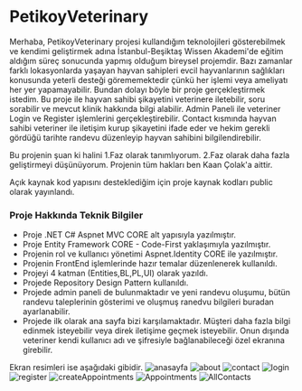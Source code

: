 # PetikoyVeterinary
Merhaba, PetikoyVeterinary projesi kullandığım teknolojileri gösterebilmek ve kendimi geliştirmek adına İstanbul-Beşiktaş Wissen Akademi'de eğitim aldığım süreç sonucunda yapmış olduğum bireysel projemdir.
Bazı zamanlar farklı lokasyonlarda yaşayan hayvan sahipleri evcil hayvanlarının sağlıkları konusunda yeterli desteği görememektedir çünkü her işlemi veya ameliyatı her yer yapamayabilir. Bundan dolayı böyle bir proje gerçekleştirmek istedim. Bu proje ile hayvan sahibi şikayetini veterinere iletebilir, soru sorabilir ve mevcut klinik hakkında bilgi alabilir. Admin Paneli ile veteriner Login ve Register işlemlerini gerçekleştirebilir. Contact kısmında hayvan sahibi veteriner ile iletişim kurup şikayetini ifade eder ve hekim gerekli gördüğü tarihte randevu düzenleyip hayvan sahibini bilgilendirebilir. 

Bu projenin şuan ki halini 1.Faz olarak tanımlıyorum. 2.Faz olarak daha fazla geliştirmeyi düşünüyorum.
Projenin tüm hakları ben Kaan Çolak'a aittir. 

Açık kaynak kod yapısını desteklediğim için proje kaynak kodları public olarak yayınlandı. 
### Proje Hakkında Teknik Bilgiler

- Proje .NET C# Aspnet MVC CORE alt yapısıyla yazılmıştır.
- Proje Entity Framework CORE - Code-First yaklaşımıyla yazılmıştır.
- Projenin rol ve kullanıcı yönetimi Aspnet.Identity CORE ile yazılmıştır.
- Projenin FrontEnd işlemlerinde hazır temalar düzenlenerek kullanıldı.
- Projeyi 4 katman (Entities,BL,PL,UI) olarak yazıldı.
- Projede Repository Design Pattern kullanıldı.
- Projede admin paneli de bulunmaktadır ve yeni randevu oluşumu, bütün randevu taleplerinin gösterimi ve oluşmuş ranedvu bilgileri buradan ayarlanabilir.
- Projede ilk olarak ana sayfa bizi karşılamaktadır. Müşteri daha fazla bilgi edinmek isteyebilir veya direk iletişime geçmek isteyebilir. Onun dışında veteriner kendi kullanıcı adı ve şifresiyle bağlanabileceği özel ekranına girebilir. 

Ekran resimleri ise aşağıdaki gibidir.
![anasayfa](https://github.com/kaanxcolak/PetikoyVeterinary/assets/75448807/6d671108-aaad-4595-b4bf-6476495974c0)
![about](https://github.com/kaanxcolak/PetikoyVeterinary/assets/75448807/84aa3ade-a30d-4a91-8848-e6a480b8576b)
![contact](https://github.com/kaanxcolak/PetikoyVeterinary/assets/75448807/4c681222-1856-482a-bafc-b6f6a8d51671)
![login](https://github.com/kaanxcolak/PetikoyVeterinary/assets/75448807/fe9f6fce-d73a-4cec-a637-7234f5a40b2c)
![register](https://github.com/kaanxcolak/PetikoyVeterinary/assets/75448807/60a12438-cbbd-476e-b44a-d825e97e9771)
![createAppointments](https://github.com/kaanxcolak/PetikoyVeterinary/assets/75448807/e73de532-7f51-487b-bba5-8eda385817ab)
![Appointments](https://github.com/kaanxcolak/PetikoyVeterinary/assets/75448807/b8f1640d-21fd-43bd-b9a8-895e24c15c32)
![AllContacts](https://github.com/kaanxcolak/PetikoyVeterinary/assets/75448807/c8dfb575-9180-494b-a913-040d8772c615)
